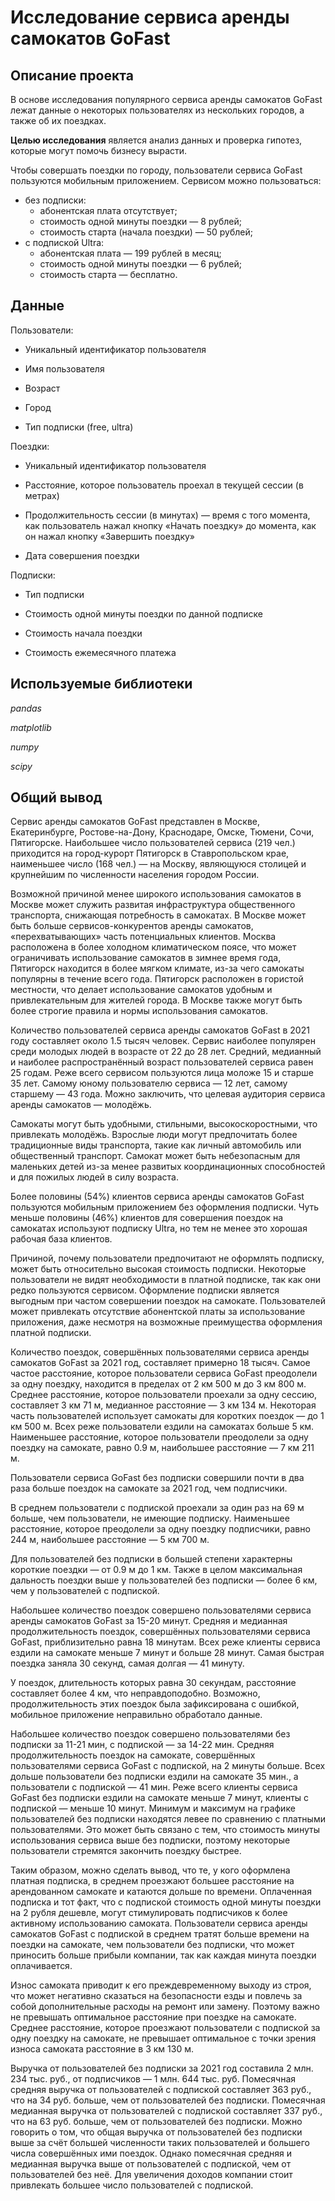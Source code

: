 # Исследование сервиса аренды самокатов GoFast

## Описание проекта

В основе исследования популярного сервиса аренды самокатов GoFast лежат данные о некоторых пользователях из нескольких городов, а также об их поездках. 

**Целью исследования** является анализ данных и проверка гипотез, которые могут помочь бизнесу вырасти.
    
Чтобы совершать поездки по городу, пользователи сервиса GoFast пользуются мобильным приложением. Сервисом можно пользоваться:
- без подписки:
  - абонентская плата отсутствует;
  - стоимость одной минуты поездки — 8 рублей;
  - стоимость старта (начала поездки) — 50 рублей;
- с подпиской Ultra:
  - абонентская плата — 199 рублей в месяц;
  - стоимость одной минуты поездки — 6 рублей;
  - стоимость старта — бесплатно.
 
## Данные

Пользователи: 

- Уникальный идентификатор пользователя

- Имя пользователя

- Возраст

- Город

- Тип подписки (free, ultra)

Поездки:

- Уникальный идентификатор пользователя

- Расстояние, которое пользователь проехал в текущей сессии (в метрах)

- Продолжительность сессии (в минутах) — время с того момента, как пользователь нажал кнопку «Начать поездку» до момента, как он нажал кнопку «Завершить поездку»

- Дата совершения поездки

Подписки:

- Тип подписки

- Стоимость одной минуты поездки по данной подписке

- Стоимость начала поездки

- Стоимость ежемесячного платежа

## Используемые библиотеки

*pandas*

*matplotlib*

*numpy*

*scipy*

## Общий вывод

Сервис аренды самокатов GoFast представлен в Москве, Екатеринбурге, Ростове-на-Дону, Краснодаре, Омске, Тюмени, Сочи, Пятигорске. Наибольшее число пользователей сервиса (219 чел.) приходится на город-курорт Пятигорск в Ставропольском крае, наименьшее число (168 чел.) — на Москву, являющуюся столицей и крупнейшим по численности населения городом России.

Возможной причиной менее широкого использования самокатов в Москве может служить развитая инфраструктура общественного транспорта, снижающая потребность в самокатах. В Москве может быть больше сервисов-конкурентов аренды самокатов, «перехватывающих» часть потенциальных клиентов. Москва расположена в более холодном климатическом поясе, что может ограничивать использование самокатов в зимнее время года, Пятигорск находится в более мягком климате, из-за чего самокаты популярны в течение всего года. Пятигорск расположен в гористой местности, что делает использование самокатов удобным и привлекательным для жителей города. В Москве также могут быть более строгие правила и нормы использования самокатов.

Количество пользователей сервиса аренды самокатов GoFast в 2021 году составляет около 1.5 тысяч человек. Сервис наиболее популярен среди молодых людей в возрасте от 22 до 28 лет. Cредний, медианный и наиболее распространённый возраст пользователей сервиса равен 25 годам. Реже всего сервисом пользуются лица моложе 15 и старше 35 лет. Самому юному пользователю сервиса — 12 лет, самому старшему — 43 года. Можно заключить, что целевая аудитория сервиса аренды самокатов — молодёжь.

Самокаты могут быть удобными, стильными, высокоскоростными, что привлекать молодёжь. Взрослые люди могут предпочитать более традиционные виды транспорта, такие как личный автомобиль или общественный транспорт. Самокат может быть небезопасным для маленьких детей из-за менее развитых координационных способностей и для пожилых людей в силу возраста.

Более половины (54%) клиентов сервиса аренды самокатов GoFast пользуются мобильным приложением без оформления подписки. Чуть меньше половины (46%) клиентов для совершения поездок на самокатах используют подписку Ultra, но тем не менее это хорошая рабочая база клиентов.

Причиной, почему пользователи предпочитают не оформлять подписку, может быть относительно высокая стоимость подписки. Некоторые пользователи не видят необходимости в платной подписке, так как они редко пользуются сервисом. Оформление подписки является выгодным при частом совершении поездок на самокате. Пользователей может привлекать отсутствие абонентской платы за использование приложения, даже несмотря на возможные преимущества оформления платной подписки.

Количество поездок, совершённых пользователями сервиса аренды самокатов GoFast за 2021 год, составляет примерно 18 тысяч. Самое частое расстояние, которое пользователи сервиса GoFast преодолели за одну поездку, находится в пределах от 2 км 500 м до 3 км 800 м. Среднее расстояние, которое пользователи проехали за одну сессию, составляет 3 км 71 м, медианное расстояние — 3 км 134 м. Некоторая часть пользователей использует самокаты для коротких поездок — до 1 км 500 м. Всех реже пользователи ездили на самокатах больше 5 км. Наименьшее расстояние, которое пользователи преодолели за одну поездку на самокате, равно 0.9 м, наибольшее расстояние — 7 км 211 м.

Пользователи сервиса GoFast без подписки совершили почти в два раза больше поездок на самокате за 2021 год, чем подписчики.

В среднем пользователи с подпиской проехали за один раз на 69 м больше, чем пользователи, не имеющие подписку. Наименьшее расстояние, которое преодолели за одну поездку подписчики, равно 244 м, наибольшее расстояние — 5 км 700 м.

Для пользователей без подписки в большей степени характерны короткие поездки — от 0.9 м до 1 км. Также в целом максимальная дальность поездки выше у пользователей без подписки — более 6 км, чем у пользователей с подпиской.

Набольшее количество поездок совершено пользователями сервиса аренды самокатов GoFast за 15-20 минут. Cредняя и медианная продолжительность поездок, совершённых пользователями сервиса GoFast, приблизительно равна 18 минутам. Всех реже клиенты сервиса ездили на самокате меньше 7 минут и больше 28 минут. Самая быстрая поездка заняла 30 секунд, самая долгая — 41 минуту.

У поездок, длительность которых равна 30 секундам, расстояние составляет более 4 км, что неправдоподобно. Возможно, продолжительность этих поездок была зафиксирована с ошибкой, мобильное приложение неправильно обработало данные.

Набольшее количество поездок совершено пользователями без подписки за 11-21 мин, с подпиской — за 14-22 мин. Cредняя продолжительность поездок на самокате, совершённых пользователями сервиса GoFast с подпиской, на 2 минуты больше. Всех дольше пользователи без подписки ездили на самокате 35 мин., а пользователи с подпиской — 41 мин. Реже всего клиенты сервиса GoFast без подписки ездили на самокате меньше 7 минут, клиенты с подпиской — меньше 10 минут. Минимум и максимум на графике пользователей без подписки находятся левее по сравнению с платными пользователями. Это может быть связано с тем, что стоимость минуты использования сервиса выше без подписки, поэтому некоторые пользователи стремятся закончить поездку быстрее.

Таким образом, можно сделать вывод, что те, у кого оформлена платная подписка, в среднем проезжают большее расстояние на арендованном самокате и катаются дольше по времени. Оплаченная подписка и тот факт, что с подпиской стоимость одной минуты поездки на 2 рубля дешевле, могут стимулировать подписчиков к более активному использованию самоката. Пользователи сервиса аренды самокатов GoFast с подпиской в среднем тратят больше времени на поездки на самокате, чем пользователи без подписки, что может приносить больше прибыли компании, так как каждая минута поездки оплачивается.

Износ самоката приводит к его преждевременному выходу из строя, что может негативно сказаться на безопасности езды и повлечь за собой дополнительные расходы на ремонт или замену. Поэтому важно не превышать оптимальное расстояние при поездке на самокате. Среднее расстояние, которое проезжают пользователи с подпиской за одну поездку на самокате, не превышает оптимальное с точки зрения износа самоката расстояние в 3 км 130 м.

Выручка от пользователей без подписки за 2021 год составила 2 млн. 234 тыс. руб., от подписчиков — 1 млн. 644 тыс. руб. Помесячная средняя выручка от пользователей с подпиской составляет 363 руб., что на 34 руб. больше, чем от пользователей без подписки. Помесячная медианная выручка от пользователей с подпиской составляет 337 руб., что на 63 руб. больше, чем от пользователей без подписки. Можно говорить о том, что общая выручка от пользователей без подписки выше за счёт большей численности таких пользователей и большего числа совершённых ими поездок. Однако помесячная средняя и медианная выручка выше от пользователей с подпиской, чем от пользователей без неё. Для увеличения доходов компании стоит привлекать большее число пользователей с подпиской.
